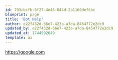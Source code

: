 ```yaml
---
id: 793cbcfb-6f27-4e46-844d-2b1160def6bc
blueprint: page
title: 'Bot Help'
author: e22f432d-66e7-423a-a7da-8454772e2dc9
updated_by: e22f432d-66e7-423a-a7da-8454772e2dc9
updated_at: 1744992649
template: ai
---
```

https://google.com